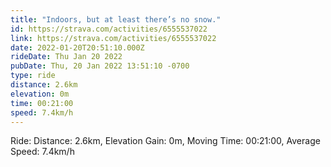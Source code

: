 ```yaml
---
title: "Indoors, but at least there’s no snow."
id: https://strava.com/activities/6555537022
link: https://strava.com/activities/6555537022
date: 2022-01-20T20:51:10.000Z
rideDate: Thu Jan 20 2022
pubDate: Thu, 20 Jan 2022 13:51:10 -0700
type: ride
distance: 2.6km
elevation: 0m
time: 00:21:00
speed: 7.4km/h
---
```

Ride: Distance: 2.6km, Elevation Gain: 0m, Moving Time: 00:21:00, Average Speed: 7.4km/h